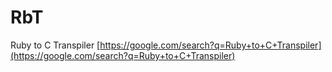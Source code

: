 # RbT
Ruby to C Transpiler
[https://google.com/search?q=Ruby+to+C+Transpiler](https://google.com/search?q=Ruby+to+C+Transpiler)
